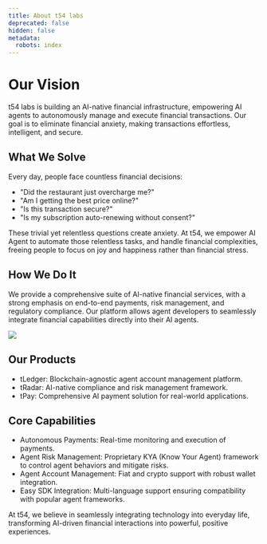 ```yaml
---
title: About t54 labs
deprecated: false
hidden: false
metadata:
  robots: index
---
```

# Our Vision

t54 labs is building an AI-native financial infrastructure, empowering AI agents to autonomously manage and execute financial transactions. Our goal is to eliminate financial anxiety, making transactions effortless, intelligent, and secure.

## What We Solve

Every day, people face countless financial decisions:

* "Did the restaurant just overcharge me?"
* "Am I getting the best price online?"
* "Is this transaction secure?"
* "Is my subscription auto-renewing without consent?"

These trivial yet relentless questions create anxiety. At t54, we empower AI Agent to automate those relentless tasks, and handle financial complexities, freeing people to focus on joy and happiness rather than financial stress.

## How We Do It

We provide a comprehensive suite of AI-native financial services, with a strong emphasis on end-to-end payments, risk management, and regulatory compliance. Our platform allows agent developers to seamlessly integrate financial capabilities directly into their AI agents.

![](https://files.readme.io/f889a72468dbfa009170fe98274359628b9bc0ef2edeb10dbbdfb541b81d664b-T54_deck_0307_page6.jpg)

## Our Products

* tLedger: Blockchain-agnostic agent account management platform.
* tRadar: AI-native compliance and risk management framework.
* tPay: Comprehensive AI payment solution for real-world applications.

## Core Capabilities

* Autonomous Payments: Real-time monitoring and execution of payments.
* Agent Risk Management: Proprietary KYA (Know Your Agent) framework to control agent behaviors and mitigate risks.
* Agent Account Management: Fiat and crypto support with robust wallet integration.
* Easy SDK Integration: Multi-language support ensuring compatibility with popular agent frameworks.

At t54, we believe in seamlessly integrating technology into everyday life, transforming AI-driven financial interactions into powerful, positive experiences.
